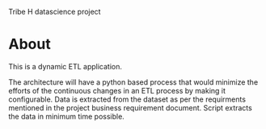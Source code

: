 Tribe H datascience project

# About
This is a dynamic ETL application.

The architecture will have a python based process that would minimize the efforts of the continuous changes in an ETL process by making it configurable. Data is extracted from the dataset as per the requirments mentioned in the project business requirement document. Script extracts the data in minimum time possible.

